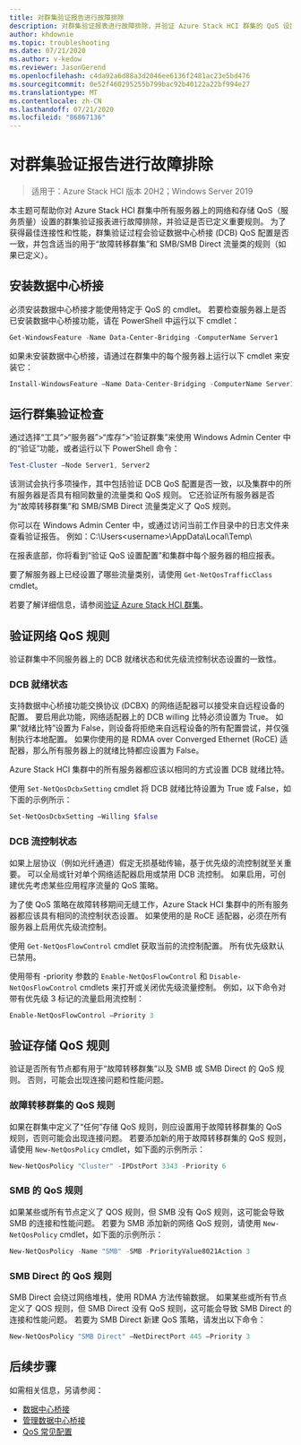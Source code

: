 ```yaml
---
title: 对群集验证报告进行故障排除
description: 对群集验证报表进行故障排除，并验证 Azure Stack HCI 群集的 QoS 设置配置
author: khdownie
ms.topic: troubleshooting
ms.date: 07/21/2020
ms.author: v-kedow
ms.reviewer: JasonGerend
ms.openlocfilehash: c4da92a6d88a3d2046ee6136f2481ac23e5bd476
ms.sourcegitcommit: 0e52f460295255b799bac92b40122a22bf994e27
ms.translationtype: MT
ms.contentlocale: zh-CN
ms.lasthandoff: 07/21/2020
ms.locfileid: "86867136"
---
```

# <a name="troubleshoot-cluster-validation-reporting"></a>对群集验证报告进行故障排除

> 适用于：Azure Stack HCI 版本 20H2；Windows Server 2019

本主题可帮助你对 Azure Stack HCI 群集中所有服务器上的网络和存储 QoS（服务质量）设置的群集验证报表进行故障排除，并验证是否已定义重要规则。 为了获得最佳连接性和性能，群集验证过程会验证数据中心桥接 (DCB) QoS 配置是否一致，并包含适当的用于“故障转移群集”和 SMB/SMB Direct 流量类的规则（如果已定义）。

## <a name="install-data-center-bridging"></a>安装数据中心桥接

必须安装数据中心桥接才能使用特定于 QoS 的 cmdlet。 若要检查服务器上是否已安装数据中心桥接功能，请在 PowerShell 中运行以下 cmdlet：

```PowerShell
Get-WindowsFeature -Name Data-Center-Bridging -ComputerName Server1
```

如果未安装数据中心桥接，请通过在群集中的每个服务器上运行以下 cmdlet 来安装它：

```PowerShell
Install-WindowsFeature –Name Data-Center-Bridging -ComputerName Server1
```

## <a name="run-a-cluster-validation-test"></a>运行群集验证检查

通过选择“工具”>“服务器”>“库存”>“验证群集”来使用 Windows Admin Center 中的“验证”功能，或者运行以下 PowerShell 命令：

```PowerShell
Test-Cluster –Node Server1, Server2
```

该测试会执行多项操作，其中包括验证 DCB QoS 配置是否一致，以及集群中的所有服务器是否具有相同数量的流量类和 QoS 规则。 它还验证所有服务器是否为“故障转移群集”和 SMB/SMB Direct 流量类定义了 QoS 规则。

你可以在 Windows Admin Center 中，或通过访问当前工作目录中的日志文件来查看验证报告。 例如：C:\Users\<username>\AppData\Local\Temp\

在报表底部，你将看到“验证 QoS 设置配置”和集群中每个服务器的相应报表。

要了解服务器上已经设置了哪些流量类别，请使用 `Get-NetQosTrafficClass` cmdlet。

若要了解详细信息，请参阅[验证 Azure Stack HCI 群集](../deploy/validate.md)。

## <a name="validate-networking-qos-rules"></a>验证网络 QoS 规则

验证群集中不同服务器上的 DCB 就绪状态和优先级流控制状态设置的一致性。

### <a name="dcb-willing-status"></a>DCB 就绪状态

支持数据中心桥接功能交换协议 (DCBX) 的网络适配器可以接受来自远程设备的配置。 要启用此功能，网络适配器上的 DCB willing 比特必须设置为 True。 如果“就绪比特”设置为 False，则设备将拒绝来自远程设备的所有配置尝试，并仅强制执行本地配置。 如果你使用的是 RDMA over Converged Ethernet (RoCE) 适配器，那么所有服务器上的就绪比特都应设置为 False。

Azure Stack HCI 集群中的所有服务器都应该以相同的方式设置 DCB 就绪比特。

使用 `Set-NetQosDcbxSetting` cmdlet 将 DCB 就绪比特设置为 True 或 False，如下面的示例所示：

```PowerShell
Set-NetQosDcbxSetting –Willing $false
```

### <a name="dcb-flow-control-status"></a>DCB 流控制状态

如果上层协议（例如光纤通道）假定无损基础传输，基于优先级的流控制就至关重要。 可以全局或针对单个网络适配器启用或禁用 DCB 流控制。 如果启用，可创建优先考虑某些应用程序流量的 QoS 策略。

为了使 QoS 策略在故障转移期间无缝工作，Azure Stack HCI 集群中的所有服务器都应该具有相同的流控制状态设置。 如果使用的是 RoCE 适配器，必须在所有服务器上启用优先级流控制。

使用 `Get-NetQosFlowControl` cmdlet 获取当前的流控制配置。 所有优先级默认已禁用。

使用带有 -priority 参数的 `Enable-NetQosFlowControl` 和 `Disable-NetQosFlowControl` cmdlets 来打开或关闭优先级流量控制。 例如，以下命令对带有优先级 3 标记的流量启用流控制：

```PowerShell
Enable-NetQosFlowControl –Priority 3
```

## <a name="validate-storage-qos-rules"></a>验证存储 QoS 规则

验证是否所有节点都有用于“故障转移群集”以及 SMB 或 SMB Direct 的 QoS 规则。 否则，可能会出现连接问题和性能问题。

### <a name="qos-rule-for-failover-clustering"></a>故障转移群集的 QoS 规则

如果在群集中定义了“任何”存储 QoS 规则，则应设置用于故障转移群集的 QoS 规则，否则可能会出现连接问题。 若要添加新的用于故障转移群集的 QoS 规则，请使用 `New-NetQosPolicy` cmdlet，如下面的示例所示：

```PowerShell
New-NetQosPolicy "Cluster" -IPDstPort 3343 -Priority 6
```

### <a name="qos-rule-for-smb"></a>SMB 的 QoS 规则

如果某些或所有节点定义了 QOS 规则，但 SMB 没有 QoS 规则，这可能会导致 SMB 的连接和性能问题。 若要为 SMB 添加新的网络 QoS 规则，请使用 `New-NetQosPolicy` cmdlet，如下面的示例所示：

```PowerShell
New-NetQosPolicy -Name "SMB" -SMB -PriorityValue8021Action 3
```

### <a name="qos-rule-for-smb-direct"></a>SMB Direct 的 QoS 规则

SMB Direct 会绕过网络堆栈，使用 RDMA 方法传输数据。 如果某些或所有节点定义了 QOS 规则，但 SMB Direct 没有 QoS 规则，这可能会导致 SMB Direct 的连接和性能问题。 若要为 SMB Direct 新建 QoS 策略，请发出以下命令：

```PowerShell
New-NetQosPolicy "SMB Direct" –NetDirectPort 445 –Priority 3
```

## <a name="next-steps"></a>后续步骤

如需相关信息，另请参阅：

- [数据中心桥接](/windows-server/networking/technologies/dcb/dcb-top)
- [管理数据中心桥接](/windows-server/networking/technologies/dcb/dcb-manage)
- [QoS 常见配置](/previous-versions/windows/it-pro/windows-server-2012-r2-and-2012/jj735302(v=ws.11))